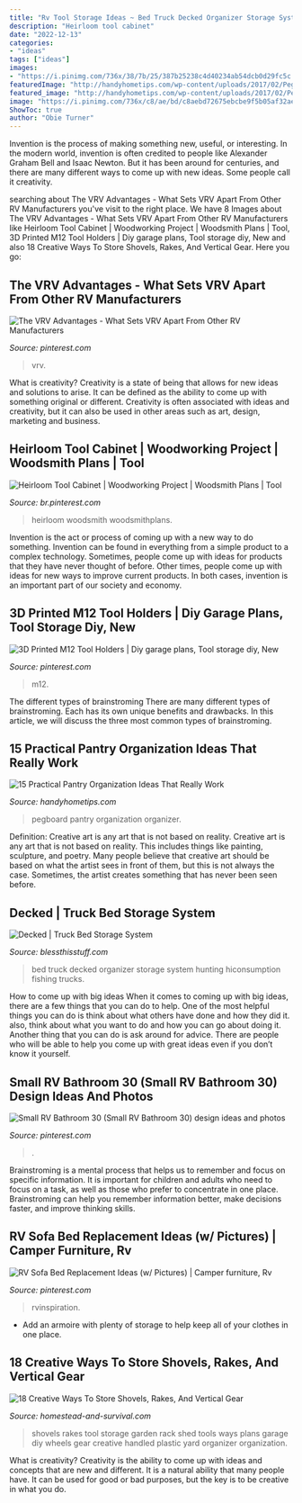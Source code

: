 ```yaml
---
title: "Rv Tool Storage Ideas ~ Bed Truck Decked Organizer Storage System Hunting Hiconsumption Fishing Trucks"
description: "Heirloom tool cabinet"
date: "2022-12-13"
categories:
- "ideas"
tags: ["ideas"]
images:
- "https://i.pinimg.com/736x/38/7b/25/387b25238c4d40234ab54dcb0d29fc5c.jpg"
featuredImage: "http://handyhometips.com/wp-content/uploads/2017/02/Pegboard-Wall-Organizer.jpg"
featured_image: "http://handyhometips.com/wp-content/uploads/2017/02/Pegboard-Wall-Organizer.jpg"
image: "https://i.pinimg.com/736x/c8/ae/bd/c8aebd72675ebcbe9f5b05af32ae28cc.jpg"
ShowToc: true
author: "Obie Turner"
---
```



Invention is the process of making something new, useful, or interesting. In the modern world, invention is often credited to people like Alexander Graham Bell and Isaac Newton. But it has been around for centuries, and there are many different ways to come up with new ideas. Some people call it creativity.

	

		
searching about The VRV Advantages - What Sets VRV Apart From Other RV Manufacturers you've visit to the right place. We have 8 Images about The VRV Advantages - What Sets VRV Apart From Other RV Manufacturers like Heirloom Tool Cabinet | Woodworking Project | Woodsmith Plans | Tool, 3D Printed M12 Tool Holders | Diy garage plans, Tool storage diy, New and also 18 Creative Ways To Store Shovels, Rakes, And Vertical Gear. Here you go:
		
    
## The VRV Advantages - What Sets VRV Apart From Other RV Manufacturers

<img loading=lazy src="https://i.pinimg.com/736x/5f/ce/61/5fce61bf7470ac6df14cff42d1357163.jpg" onerror="this.onerror=null;this.src='https://tse3.mm.bing.net/th?id=OIP.x-oV4G4GqdelEIYgqp8-fwHaHo&amp;pid=15.1';" alt="The VRV Advantages - What Sets VRV Apart From Other RV Manufacturers">

_Source: pinterest.com_

>vrv. 

	

What is creativity?
Creativity is a state of being that allows for new ideas and solutions to arise. It can be defined as the ability to come up with something original or different. Creativity is often associated with ideas and creativity, but it can also be used in other areas such as art, design, marketing and business.

    
## Heirloom Tool Cabinet | Woodworking Project | Woodsmith Plans | Tool

<img loading=lazy src="https://i.pinimg.com/736x/c5/fe/73/c5fe730c0c49e9840a9166eaa63faa6f.jpg" onerror="this.onerror=null;this.src='https://tse3.mm.bing.net/th?id=OIP.Ijp0LfhY53W-uhACVXDYKwHaKH&amp;pid=15.1';" alt="Heirloom Tool Cabinet | Woodworking Project | Woodsmith Plans | Tool">

_Source: br.pinterest.com_

>heirloom woodsmith woodsmithplans. 

	

Invention is the act or process of coming up with a new way to do something. Invention can be found in everything from a simple product to a complex technology. Sometimes, people come up with ideas for products that they have never thought of before. Other times, people come up with ideas for new ways to improve current products. In both cases, invention is an important part of our society and economy.

    
## 3D Printed M12 Tool Holders | Diy Garage Plans, Tool Storage Diy, New

<img loading=lazy src="https://i.pinimg.com/736x/38/7b/25/387b25238c4d40234ab54dcb0d29fc5c.jpg" onerror="this.onerror=null;this.src='https://tse4.mm.bing.net/th?id=OIP.otLJRP4_aiBaX2NMSbqkIAHaJ3&amp;pid=15.1';" alt="3D Printed M12 Tool Holders | Diy garage plans, Tool storage diy, New">

_Source: pinterest.com_

>m12. 

	

The different types of brainstroming
There are many different types of brainstroming. Each has its own unique benefits and drawbacks. In this article, we will discuss the three most common types of brainstroming.

    
## 15 Practical Pantry Organization Ideas That Really Work

<img loading=lazy src="http://handyhometips.com/wp-content/uploads/2017/02/Pegboard-Wall-Organizer.jpg" onerror="this.onerror=null;this.src='https://tse4.mm.bing.net/th?id=OIP.Z5TmjZo3flHAXppN0hLHDAHaLH&amp;pid=15.1';" alt="15 Practical Pantry Organization Ideas That Really Work">

_Source: handyhometips.com_

>pegboard pantry organization organizer. 

	

Definition: Creative art is any art that is not based on reality.
Creative art is any art that is not based on reality. This includes things like painting, sculpture, and poetry. Many people believe that creative art should be based on what the artist sees in front of them, but this is not always the case. Sometimes, the artist creates something that has never been seen before.

    
## Decked | Truck Bed Storage System

<img loading=lazy src="https://cdn.blessthisstuff.com/imagens/stuff/decked-truck-bed-storage-system-4.jpg" onerror="this.onerror=null;this.src='https://tse3.mm.bing.net/th?id=OIP.WD7XLU-4CljXFFxj7vtUPgHaFB&amp;pid=15.1';" alt="Decked | Truck Bed Storage System">

_Source: blessthisstuff.com_

>bed truck decked organizer storage system hunting hiconsumption fishing trucks. 

	

How to come up with big ideas
When it comes to coming up with big ideas, there are a few things that you can do to help. One of the most helpful things you can do is think about what others have done and how they did it. also, think about what you want to do and how you can go about doing it. Another thing that you can do is ask around for advice. There are people who will be able to help you come up with great ideas even if you don’t know it yourself.

    
## Small RV Bathroom 30 (Small RV Bathroom 30) Design Ideas And Photos

<img loading=lazy src="https://i.pinimg.com/736x/c8/ae/bd/c8aebd72675ebcbe9f5b05af32ae28cc.jpg" onerror="this.onerror=null;this.src='https://tse3.mm.bing.net/th?id=OIP.YOwi5UliG3mvLiD6xPSMHgHaLp&amp;pid=15.1';" alt="Small RV Bathroom 30 (Small RV Bathroom 30) design ideas and photos">

_Source: pinterest.com_

>. 

	

Brainstroming is a mental process that helps us to remember and focus on specific information. It is important for children and adults who need to focus on a task, as well as those who prefer to concentrate in one place. Brainstroming can help you remember information better, make decisions faster, and improve thinking skills.

    
## RV Sofa Bed Replacement Ideas (w/ Pictures) | Camper Furniture, Rv

<img loading=lazy src="https://i.pinimg.com/736x/2d/be/a0/2dbea09e4ed6f97d76ab5a603b1069d4.jpg" onerror="this.onerror=null;this.src='https://tse2.mm.bing.net/th?id=OIP.Or5ciP8ikbigNfgTzRQFSAHaHa&amp;pid=15.1';" alt="RV Sofa Bed Replacement Ideas (w/ Pictures) | Camper furniture, Rv">

_Source: pinterest.com_

>rvinspiration. 

	

- Add an armoire with plenty of storage to help keep all of your clothes in one place.

    
## 18 Creative Ways To Store Shovels, Rakes, And Vertical Gear

<img loading=lazy src="http://homestead-and-survival.com/wp-content/uploads/2016/02/9-creative-ways-to-store-shovels-rakes-and-vetical-gear.jpg" onerror="this.onerror=null;this.src='https://tse4.mm.bing.net/th?id=OIP.G8hjpkWJzJdBy7PDbfsYqgHaLE&amp;pid=15.1';" alt="18 Creative Ways To Store Shovels, Rakes, And Vertical Gear">

_Source: homestead-and-survival.com_

>shovels rakes tool storage garden rack shed tools ways plans garage diy wheels gear creative handled plastic yard organizer organization. 

	

What is creativity?
Creativity is the ability to come up with ideas and concepts that are new and different. It is a natural ability that many people have. It can be used for good or bad purposes, but the key is to be creative in what you do.

